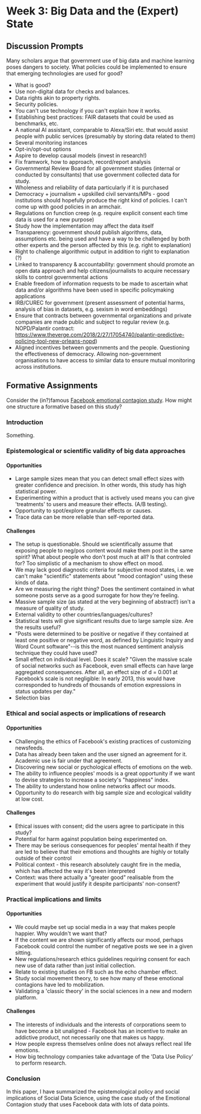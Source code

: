 # Week 3: Big Data and the (Expert) State

## Discussion Prompts

Many scholars argue that government use of big data and machine learning poses dangers to society. What policies could be implemented to ensure that emerging technologies are used for good?

* What is good? 
* Use non-digital data for checks and balances.
* Data rights akin to property rights.
* Security policies. 
* You can't use technology if you can't explain how it works.
* Establishing best practices: FAIR datasets that could be used as benchmarks, etc.
* A national AI assistant, comparable to Alexa/Siri etc. that would assist people with public services (presumably by storing data related to them)
* Several monitoring instances
* Opt-in/opt-out options
* Aspire to develop causal models (invest in research!)
* Fix framwork, how to approach, record/report analysis
* Governmental Review Board for all government studies (internal or conducted by consultants) that use government collected data for study.
* Wholeness and reliability of data particularly if it is purchased
* Democracy + journalism + upskilled civil servants/MPs - good institutions should hopefully produce the right kind of policies. I can't come up with good policies in an armchair.
* Regulations on function creep (e.g. require explicit consent each time data is used for a new purpose)
* Study how the implementation may affect the data itself
* Transparency: government should publish algorithms, data, assumptions etc. being used and have a way to be challenged by both other experts and the person affected by this (e.g. right to explanation)
* Right to challenge algorithmic output in addition to right to explanation (?)
* Linked to transparency & accountability: government should promote an open data approach and help citizens/journalists to acquire necessary skills to control governmental actions
* Enable freedom of information requests to be made to ascertain what data and/or algorithms have been used in specific policymaking applications 
* IRB/CUREC for government (present assessment of potential harms, analysis of bias in datasets, e.g. sexism in word embeddings)
* Ensure that contracts between governmental organizations and private companies are made public and subject to regular review (e.g. NOPD/Palantir contract: https://www.theverge.com/2018/2/27/17054740/palantir-predictive-policing-tool-new-orleans-nopd)
* Aligned incentives between governments and the people. Questioning the effectiveness of democracy. Allowing non-government organisations to have access to similar data to ensure mutual monitoring across institutions.

## Formative Assignments

Consider the (in?)famous [Facebook emotional contagion study](http://www.pnas.org/content/111/24/8788). How might one structure a formative based on this study?

### Introduction

Something.

### Epistemological or scientific validity of big data approaches

#### Opportunities
* Large sample sizes mean that you can detect small effect sizes with greater confidence and precision. In other words, this study has high statistical power. 
* Experimenting within a product that is actively used means you can give 'treatments' to users and measure their effects. (A/B testing).
* Opportunity to spot/explore granular effects or causes.
* Trace data can be more reliable than self-reported data.

#### Challenges
* The setup is questionable. Should we scientifically assume that exposing people to neg/pos content would make them post in the same spirit? What about people who don't post much at all? Is that controled for? Too simplistic of a mechanism to show effect on mood.
* We may lack good diagnostic criteria for subjective mood states, i.e. we can't make "scientific" statements about "mood contagion" using these kinds of data.
* Are we measuring the right thing? Does the sentiment contained in what someone posts serve as a good surrogate for how they're feeling.
* Massive sample size (as stated at the very beginning of abstract!) isn't a measure of quality of study.
* External validity to other countries/languages/cultures?
* Statistical tests will give significant results due to large sample size. Are the results useful?
* "Posts were determined to be positive or negative if they contained at least one positive or negative word, as defined by Linguistic Inquiry and Word Count software"--is this the most nuanced sentiment analysis technique they could have used?
* Small effect on individual level. Does it scale? 
"Given the massive scale of social networks such as Facebook, even small effects can have large aggregated consequences. After all, an effect size of d = 0.001 at Facebook’s scale is not negligible: In early 2013, this would have corresponded to hundreds of thousands of emotion expressions in status updates per day."
* Selection bias

### Ethical and social aspects or implications of research

#### Opportunities
* Challenging the ethics of Facebook's existing practices of customizing newsfeeds.
* Data has already been taken and the user signed an agreement for it. Academic use is fair under that agreement.
* Discovering new social or pychological effects of emotions on the web.
* The ability to influence peoples' moods is a great opportunity if we want to devise strategies to increase a society's "happiness" index.
* The ability to understand how online networks affect our moods.
* Opportunity to do research with big sample size and ecological validity at low cost.

#### Challenges
* Ethical issues with consent; did the users agree to participate in this study?
* Potential for harm against population being experimented on.
* There may be serious consequences for peoples' mental health if they are led to believe that their emotions and thoughts are highly or totally outside of their control
* Political context - this research absolutely caught fire in the media, which has affected the way it's been interpreted
* Context: was there actually a "greater good" realisable from the experiment that would justify it despite participants' non-consent?


### Practical implications and limits

#### Opportunities
* We could maybe set up social media in a way that makes people happier. Why wouldn't we want that?
* If the content we are shown significantly affects our mood, perhaps Facebook could control the number of negative posts we see in a given sitting.
* New regulations/research ethics guidelines requiring consent for each new use of data rather than just initial collection.
* Relate to existing studies on FB such as the echo chamber effect.
* Study social movement theory, to see how many of these emotional contagions have led to mobilization.
* Validating a 'classic theory' in the social sciences in a new and modern platform.

#### Challenges
* The interests of individuals and the interests of corporations seem to have become a bit unaligned - Facebook has an incentive to make an addictive product, not necessarily one that makes us happy.
* How people express themselves online does not always reflect real life emotions.
* How big technology companies take advantage of the 'Data Use Policy' to perform research.


### Conclusion
In this paper, I have summarized the epistemological policy and social implications of Social Data Science, using the case study of the Emotional Contagion study that uses Facebook data with lots of data points.




